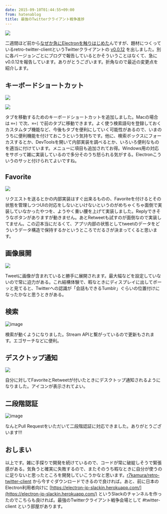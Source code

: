 ```yaml
---
date: 2015-09-10T01:44:55+09:00
from: hatenablog
title: 最強のTwitterクライアント戦争進捗
---
```

![](https://cloud.githubusercontent.com/assets/111689/9767147/ace1c23c-5757-11e5-80d2-e9fff6732285.png)

二週間ほど前から[なぜか急にElectronを触りはじめた](http://r7kamura.hatenablog.com/entry/2015/08/23/031505)んですが、題材につくっているretro-twitter-clientというTwitterクライアントの [v0.0.12](https://github.com/r7kamura/retro-twitter-client/releases/tag/v0.0.12) を出しました。別に各バージョンごとにブログで報告しているとかそういうことはなくて、急にv0.0.12を報告しています。ありがとうございます。折角なので最近の変更点を紹介します。

## キーボードショートカット

![](https://cloud.githubusercontent.com/assets/111689/9767306/930f281c-5758-11e5-80d9-3ee95fbbf021.gif)

![](https://cloud.githubusercontent.com/assets/111689/9767661/3a7ef8e2-575a-11e5-9f61-1ca4921b3bee.png)

タブを移動するためのキーボードショートカットを追加しました。Macの場合は `⌘+]` で次、`⌘+[` で前のタブに移動できます。よく使う検索語句を登録しておくカスタムタブ機能など、今後もタブを便利にしていく可能性があるので、いまのうちに便利機能を付けておこうという気持ちです。他に、検索ボックスにフォーカスするとか、DevToolsを開いて内部実装を調べるとか、いろいろ便利なものを適当に付けています。メニューに項目も追加されてお得。Windows用の対応をサボって雑に実装しているので多分そのうち怒られる気がする。Electronこういうのサッと付けられてよいですね。

## Favorite

![](https://cloud.githubusercontent.com/assets/111689/9767801/ee455dda-575a-11e5-83f8-bd8783050b05.gif)

リクエストを送るとかの内部実装はすぐ出来るものの、Favoriteを付けるとその状態を管理しつつUIの対応をしないといけないというのがめちゃくちゃ面倒で実装していなかったやつを、ようやく重い腰を上げて実装しました。Replyできそうなボタンがありますが動きません。あとRetweetも試すのが面倒なので実装してません。この辺本当にだるくて、アプリ内部の状態としてtweetのデータをどういうデータ構造で保持するかというところでだるさが決まってくると思います。

## 画像展開

![](https://pbs.twimg.com/media/COJk-47UEAA2mLW.png:large)

Tweetに画像が含まれていると勝手に展開されます。最大幅などを設定していないので常に迫力がある。これ結構体験で、暇なときにディスプレイに出してボーッと見てると、Twitterへの認識が「会話もできるTumblr」ぐらいの位置付けになったかなと思うときがある。

## 検索

![image](https://cloud.githubusercontent.com/assets/111689/9768035/2f2fa00c-575c-11e5-9c78-284cf136eee4.png)

検索が動くようになりました。Stream APIと繋がっているので更新もされます。エゴサーチなどに便利。

## デスクトップ通知

![](https://pbs.twimg.com/media/CN_cFfpUAAE3mCO.png:large)

自分に対してFavoriteとRetweetが付いたときにデスクトップ通知されるようになりました。アイコンが表示されてよい。

## 二段階認証

![image](https://cloud.githubusercontent.com/assets/111689/9768235/5be1b760-575d-11e5-858e-dfb639617519.png)

なんとPull Requestをいただいて二段階認証に対応できました。ありがとうございます!!!

## おしまい

以上です。雑に手探りで開発を続けているので、コードが常に破綻しそうで緊張感がある。気負うと確実に失敗するので、またそのうち暇なときに自分が使うのに足りないと思ったところを開発していこうかなと思います。[r7kamura/retro-twitter-client](https://github.com/r7kamura/retro-twitter-client) から今すぐダウンロードできるので良ければ。あと、前に日本のElectron利用者向けに [https://electron-jp-slackin.herokuapp.com/](https://electron-jp-slackin.herokuapp.com/) というSlackのチャンネルを作ったのでこちらも良ければ。最強のTwitterクライアント戦争会場として #twitter-client という部屋があります。

